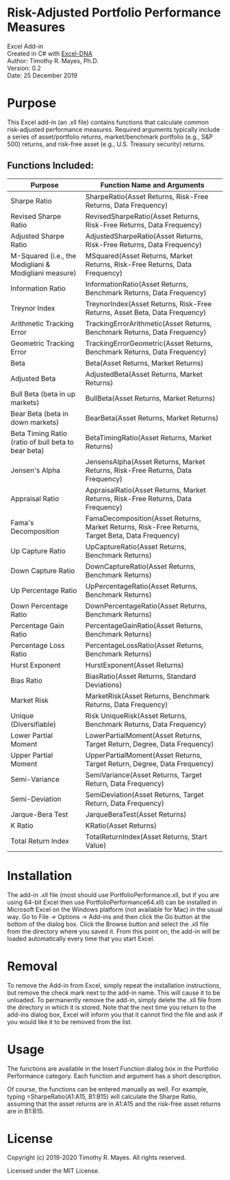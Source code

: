 # Risk-Adjusted Portfolio Performance Measures
Excel Add-in<br>Created in C# with [Excel-DNA](https://github.com/Excel-DNA/ExcelDna)<br>Author: Timothy R. Mayes, Ph.D.<br>Version: 0.2<br>Date: 25 December 2019

# Purpose
This Excel add-in (an .xll file) contains functions that calculate common risk-adjusted performance measures. Required arguments typically include a series of asset/portfolio returns, market/benchmark portfolio (e.g., S&P 500) returns, and risk-free asset (e.g., U.S. Treasury security) returns.

## Functions Included:
Purpose|Function Name and Arguments
-------|---------------------------
Sharpe Ratio|SharpeRatio(Asset Returns, Risk-Free Returns, Data Frequency)
Revised Sharpe Ratio|RevisedSharpeRatio(Asset Returns, Risk-Free Returns, Data Frequency)
Adjusted Sharpe Ratio|AdjustedSharpeRatio(Asset Returns, Risk-Free Returns, Data Frequency)
M-Squared (i.e., the Modigliani & Modigliani measure)|MSquared(Asset Returns, Market Returns, Risk-Free Returns, Data Frequency)
Information Ratio|InformationRatio(Asset Returns, Benchmark Returns, Data Frequency)
Treynor Index|TreynorIndex(Asset Returns, Risk-Free Returns, Asset Beta, Data Frequency)
Arithmetic Tracking Error|TrackingErrorArithmetic(Asset Returns, Benchmark Returns, Data Frequency)
Geometric Tracking Error|TrackingErrorGeometric(Asset Returns, Benchmark Returns, Data Frequency)
Beta|Beta(Asset Returns, Market Returns)
Adjusted Beta|AdjustedBeta(Asset Returns, Market Returns)
Bull Beta (beta in up markets)|BullBeta(Asset Returns, Market Returns)
Bear Beta (beta in down markets)|BearBeta(Asset Returns, Market Returns)
Beta Timing Ratio (ratio of bull beta to bear beta)|BetaTimingRatio(Asset Returns, Market Returns)
Jensen's Alpha|JensensAlpha(Asset Returns, Market Returns, Risk-Free Returns, Data Frequency)
Appraisal Ratio|AppraisalRatio(Asset Returns, Market Returns, Risk-Free Returns, Data Frequency)
Fama's Decomposition|FamaDecomposition(Asset Returns, Market Returns, Risk-Free Returns, Target Beta, Data Frequency)
Up Capture Ratio|UpCaptureRatio(Asset Returns, Benchmark Returns)
Down Capture Ratio|DownCaptureRatio(Asset Returns, Benchmark Returns)
Up Percentage Ratio|UpPercentageRatio(Asset Returns, Benchmark Returns)
Down Percentage Ratio|DownPercentageRatio(Asset Returns, Benchmark Returns)
Percentage Gain Ratio|PercentageGainRatio(Asset Returns, Benchmark Returns)
Percentage Loss Ratio|PercentageLossRatio(Asset Returns, Benchmark Returns)
Hurst Exponent|HurstExponent(Asset Returns)
Bias Ratio|BiasRatio(Asset Returns, Standard Deviations)
Market Risk|MarketRisk(Asset Returns, Benchmark Returns, Data Frequency)
Unique (Diversifiable)|Risk	UniqueRisk(Asset Returns, Benchmark Returns, Data Frequency)
Lower Partial Moment|LowerPartialMoment(Asset Returns, Target Return, Degree, Data Frequency)
Upper Partial Moment|UpperPartialMoment(Asset Returns, Target Return, Degree, Data Frequency)
Semi-Variance|SemiVariance(Asset Returns, Target Return, Data Frequency)
Semi-Deviation|SemiDeviation(Asset Returns, Target Return, Data Frequency)
Jarque-Bera Test|JarqueBeraTest(Asset Returns)
K Ratio|KRatio(Asset Returns)
Total Return Index|TotalReturnIndex(Asset Returns, Start Value)


# Installation
The add-in .xll file (most should use PortfolioPerformance.xll, but if you are using 64-bit Excel then use PortfolioPerformance64.xll) can be installed in Microsoft Excel on the Windows platform (not available for Mac) in the usual way. Go to File -> Options -> Add-ins and then click the Go button at the bottom of the dialog box. Click the Browse button and select the .xll file from the directory where you saved it. From this point on, the add-in will be loaded automatically every time that you start Excel.

# Removal
To remove the Add-in from Excel, simply repeat the installation instructions, but remove the check mark next to the add-in name. This will cause it to be unloaded.
To permanently remove the add-in, simply delete the .xll file from the directory in which it is stored. Note that the next time you return to the add-ins dialog box, Excel will inform you that it cannot find the file and ask if you would like it to be removed from the list.

# Usage
The functions are available in the Insert Function dialog box in the Portfolio Performance category. Each function and argument has a short description.

Of course, the functions can be entered manually as well. For example, typing =SharpeRatio(A1:A15, B1:B15) will calculate the Sharpe Ratio, assuming that the asset returns are in A1:A15 and the risk-free asset returns are in B1:B15.


# License

Copyright (c) 2019-2020 Timothy R. Mayes. All rights reserved.

Licensed under the MIT License.
